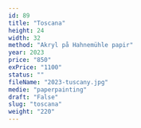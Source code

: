 ```yaml
---
id: 89
title: "Toscana"
height: 24
width: 32
method: "Akryl på Hahnemühle papir"
year: 2023
price: "850"
exPrice: "1100"
status: ""
fileName: "2023-tuscany.jpg"
medie: "paperpainting"
draft: "False"
slug: "toscana"
weight: "220"
---
```

